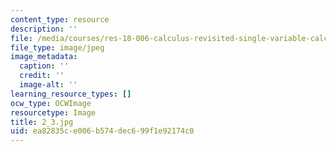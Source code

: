 ```yaml
---
content_type: resource
description: ''
file: /media/courses/res-18-006-calculus-revisited-single-variable-calculus-fall-2010/ea82835ce006b574dec699f1e92174c0_2_3.jpg
file_type: image/jpeg
image_metadata:
  caption: ''
  credit: ''
  image-alt: ''
learning_resource_types: []
ocw_type: OCWImage
resourcetype: Image
title: 2_3.jpg
uid: ea82835c-e006-b574-dec6-99f1e92174c0
---
```

